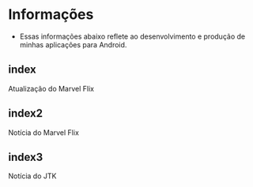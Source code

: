 # Informações

- Essas informações abaixo reflete ao desenvolvimento e produção de minhas aplicações para Android.

## index

Atualização do Marvel Flix

## index2

Notícia do Marvel Flix

## index3

Notícia do JTK
